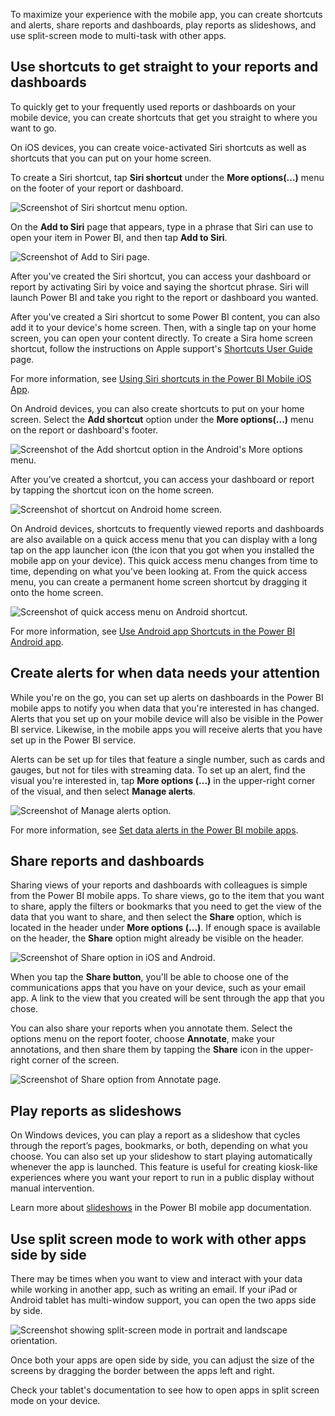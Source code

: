 To maximize your experience with the mobile app, you can create shortcuts and alerts, share reports and dashboards, play reports as slideshows, and use split-screen mode to multi-task with other apps.

## Use shortcuts to get straight to your reports and dashboards

To quickly get to your frequently used reports or dashboards on your mobile device, you can create shortcuts that get you straight to where you want to go.

On iOS devices, you can create voice-activated Siri shortcuts as well as shortcuts that you can put on your home screen.

To create a Siri shortcut, tap **Siri shortcut** under the **More options(...)** menu on the footer of your report or dashboard.

![Screenshot of Siri shortcut menu option.](../media/4-maximize-your-experience/power-bi-mobile-app-create-siri-shortcut.png)
 
On the **Add to Siri** page that appears, type in a phrase that Siri can use to open your item in Power BI, and then tap **Add to Siri**.

![Screenshot of Add to Siri page.](../media/4-maximize-your-experience/power-bi-mobile-app-create-add-to-siri.png)
 
After you've created the Siri shortcut, you can access your dashboard or report by activating Siri by voice and saying the shortcut phrase. Siri will launch Power BI and take you right to the report or dashboard you wanted.

After you've created a Siri shortcut to some Power BI content, you can also add it to your device's home screen. Then, with a single tap on your home screen, you can open your content directly. To create a Sira home screen shortcut, follow the instructions on Apple support's [Shortcuts User Guide](https://support.apple.com/en-il/guide/shortcuts/apd735880972/ios) page.

For more information, see [Using Siri shortcuts in the Power BI Mobile iOS App](power-bi/consumer/mobile/mobile-apps-ios-siri-shortcuts).

On Android devices, you can also create shortcuts to put on your home screen. Select the **Add shortcut** option under the **More options(...)** menu on the report or dashboard's footer.

![Screenshot of the Add shortcut option in the Android's More options menu.](../media/4-maximize-your-experience/power-bi-mobile-app-create-android-shortcut.png)
              
After you’ve created a shortcut, you can access your dashboard or report by tapping the shortcut icon on the home screen.

![Screenshot of shortcut on Android home screen.](../media/4-maximize-your-experience/power-bi-mobile-app-android-home-screen-shortcut.png)
 
On Android devices, shortcuts to frequently viewed reports and dashboards are also available on a quick access menu that you can display with a long tap on the app launcher icon (the icon that you got when you installed the mobile app on your device). This quick access menu changes from time to time, depending on what you've been looking at. From the quick access menu, you can create a permanent home screen shortcut by dragging it onto the home screen.

![Screenshot of quick access menu on Android shortcut.](../media/4-maximize-your-experience/power-bi-mobile-app-android-home-screen-quick-access-shortcut.png)
 
For more information, see [Use Android app Shortcuts in the Power BI Android app](/power-bi/consumer/mobile/mobile-app-quick-access-shortcuts).

## Create alerts for when data needs your attention

While you're on the go, you can set up alerts on dashboards in the Power BI mobile apps to notify you when data that you're interested in has changed. Alerts that you set up on your mobile device will also be visible in the Power BI service. Likewise, in the mobile apps you will receive alerts that you have set up in the Power BI service.

Alerts can be set up for tiles that feature a single number, such as cards and gauges, but not for tiles with streaming data.
To set up an alert, find the visual you're interested in, tap **More options (...)** in the upper-right corner of the visual, and then select **Manage alerts**. 
 
![Screenshot of Manage alerts option.](../media/4-maximize-your-experience/power-bi-mobile-app-manage-alerts.png)

For more information, see [Set data alerts in the Power BI mobile apps](/power-bi/consumer/mobile/mobile-set-data-alerts-in-the-mobile-apps).

## Share reports and dashboards 

Sharing views of your reports and dashboards with colleagues is simple from the Power BI mobile apps. To share views, go to the item that you want to share, apply the filters or bookmarks that you need to get the view of the data that you want to share, and then select the **Share** option, which is located in the header under **More options (...)**. If enough space is available on the header, the **Share** option might already be visible on the header. 

![Screenshot of Share option in iOS and Android.](../media/4-maximize-your-experience/power-bi-mobil-app-share-icons.png)
 
When you tap the **Share button**, you'll be able to choose one of the communications apps that you have on your device, such as your email app. A link to the view that you created will be sent through the app that you chose.
 
You can also share your reports when you annotate them. Select the options menu on the report footer, choose **Annotate**, make your annotations, and then share them by tapping the **Share** icon in the upper-right corner of the screen.

![Screenshot of Share option from Annotate page.](../media/4-maximize-your-experience/power-bi-mobile-app-annotate-share.png)
 
## Play reports as slideshows

On Windows devices, you can play a report as a slideshow that cycles through the report’s pages, bookmarks, or both, depending on what you choose. You can also set up your slideshow to start playing automatically whenever the app is launched. This feature is useful for creating kiosk-like experiences where you want your report to run in a public display without manual intervention.

Learn more about [slideshows](/power-bi/consumer/mobile/mobile-windows-10-app-presentation-mode#slideshows) in the Power BI mobile app documentation.

## Use split screen mode to work with other apps side by side

There may be times when you want to view and interact with your data while working in another app, such as writing an email. If your iPad or Android tablet has multi-window support, you can open the two apps side by side.

![Screenshot showing split-screen mode in portrait and landscape orientation.](../media/4-maximize-your-experience/power-bi-mobile-app-split-screen.png)
 
Once both your apps are open side by side, you can adjust the size of the screens by dragging the border between the apps left and right.

Check your tablet's documentation to see how to open apps in split screen mode on your device.